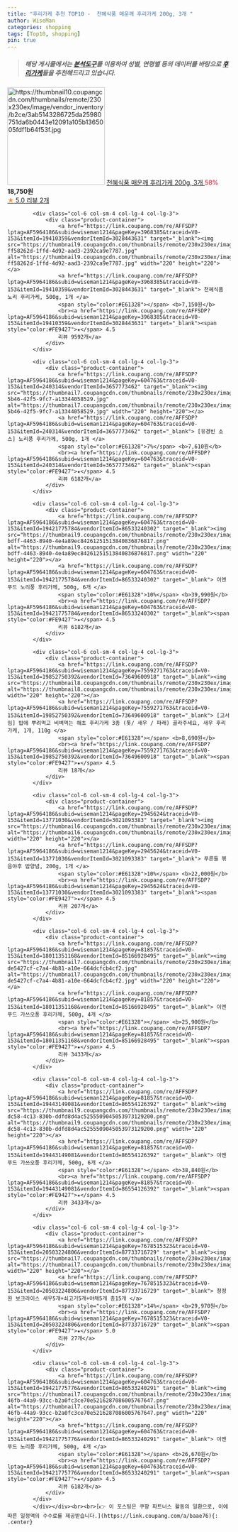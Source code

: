 ```yaml
---
title: "후리가케 추천 TOP10 -  천혜식품 매운깨 후리가케 200g, 3개 "
author: WiseMan
categories: shopping
tags: [Top10, shopping]
pin: true
---
```


> ##### 해당 게시물에서는 [**분석도구**](https://itemscout.io/)를 이용하여 **성별**, **연령별** 등의 데이터를 바탕으로 [**후리가케**](https://link.coupang.com/a/baae76)들을 추천해드리고 있습니다.
<div class="container"><div class="row">
            <div class="col-6 col-sm-4 col-lg-4 col-lg-3">
                <div class="product-container">
                    <a href="https://link.coupang.com/re/AFFSDP?lptag=AF5964186&subid=wiseman1214&pageKey=7672293098&traceid=V0-153&itemId=20470315176&vendorItemId=87585879138" target="_blank"><img src="https://thumbnail10.coupangcdn.com/thumbnails/remote/230x230ex/image/vendor_inventory/b2ce/3ab5143286725da25980751da6b0443e12091a105b1365005fdf1b64f53f.jpg" alt="https://thumbnail10.coupangcdn.com/thumbnails/remote/230x230ex/image/vendor_inventory/b2ce/3ab5143286725da25980751da6b0443e12091a105b1365005fdf1b64f53f.jpg" width="220" height="220"></a>
                    <a href="https://link.coupang.com/re/AFFSDP?lptag=AF5964186&subid=wiseman1214&pageKey=7672293098&traceid=V0-153&itemId=20470315176&vendorItemId=87585879138" target="_blank"> 천혜식품 매운깨 후리가케 200g, 3개 </a>
                    <span style="color:#E61328">58%</span> <b>18,750원</b>
                    <br><a href="https://link.coupang.com/re/AFFSDP?lptag=AF5964186&subid=wiseman1214&pageKey=7672293098&traceid=V0-153&itemId=20470315176&vendorItemId=87585879138" target="_blank"><span style="color:#FE9427">★</span> 5.0
                    리뷰 2개</a>
                </div>
            </div>
            
            <div class="col-6 col-sm-4 col-lg-4 col-lg-3">
                <div class="product-container">
                    <a href="https://link.coupang.com/re/AFFSDP?lptag=AF5964186&subid=wiseman1214&pageKey=3968385&traceid=V0-153&itemId=19410359&vendorItemId=3028443631" target="_blank"><img src="https://thumbnail9.coupangcdn.com/thumbnails/remote/230x230ex/image/retail/images/42858162087218-ff58262d-1ffd-4d92-aad3-2392ca9e7787.jpg" alt="https://thumbnail9.coupangcdn.com/thumbnails/remote/230x230ex/image/retail/images/42858162087218-ff58262d-1ffd-4d92-aad3-2392ca9e7787.jpg" width="220" height="220"></a>
                    <a href="https://link.coupang.com/re/AFFSDP?lptag=AF5964186&subid=wiseman1214&pageKey=3968385&traceid=V0-153&itemId=19410359&vendorItemId=3028443631" target="_blank"> 천혜식품 노리 후리가케, 500g, 1개 </a>
                    <span style="color:#E61328"></span> <b>7,150원</b>
                    <br><a href="https://link.coupang.com/re/AFFSDP?lptag=AF5964186&subid=wiseman1214&pageKey=3968385&traceid=V0-153&itemId=19410359&vendorItemId=3028443631" target="_blank"><span style="color:#FE9427">★</span> 4.5
                    리뷰 9592개</a>
                </div>
            </div>
            
            <div class="col-6 col-sm-4 col-lg-4 col-lg-3">
                <div class="product-container">
                    <a href="https://link.coupang.com/re/AFFSDP?lptag=AF5964186&subid=wiseman1214&pageKey=604763&traceid=V0-153&itemId=240314&vendorItemId=3657773462" target="_blank"><img src="https://thumbnail7.coupangcdn.com/thumbnails/remote/230x230ex/image/product/image/vendoritem/2016/04/15/3000173040/5133e1ca-5b46-42f5-9fc7-a13344058529.jpg" alt="https://thumbnail7.coupangcdn.com/thumbnails/remote/230x230ex/image/product/image/vendoritem/2016/04/15/3000173040/5133e1ca-5b46-42f5-9fc7-a13344058529.jpg" width="220" height="220"></a>
                    <a href="https://link.coupang.com/re/AFFSDP?lptag=AF5964186&subid=wiseman1214&pageKey=604763&traceid=V0-153&itemId=240314&vendorItemId=3657773462" target="_blank"> [유경빈 소스] 노리풍 후리가께, 500g, 1개 </a>
                    <span style="color:#E61328">7%</span> <b>7,610원</b>
                    <br><a href="https://link.coupang.com/re/AFFSDP?lptag=AF5964186&subid=wiseman1214&pageKey=604763&traceid=V0-153&itemId=240314&vendorItemId=3657773462" target="_blank"><span style="color:#FE9427">★</span> 4.5
                    리뷰 6182개</a>
                </div>
            </div>
            
            <div class="col-6 col-sm-4 col-lg-4 col-lg-3">
                <div class="product-container">
                    <a href="https://link.coupang.com/re/AFFSDP?lptag=AF5964186&subid=wiseman1214&pageKey=604763&traceid=V0-153&itemId=19421775784&vendorItemId=86533240302" target="_blank"><img src="https://thumbnail9.coupangcdn.com/thumbnails/remote/230x230ex/image/retail/images/eaf398d2-bdff-4463-8940-4e4a89ec84261251513840836876817.png" alt="https://thumbnail9.coupangcdn.com/thumbnails/remote/230x230ex/image/retail/images/eaf398d2-bdff-4463-8940-4e4a89ec84261251513840836876817.png" width="220" height="220"></a>
                    <a href="https://link.coupang.com/re/AFFSDP?lptag=AF5964186&subid=wiseman1214&pageKey=604763&traceid=V0-153&itemId=19421775784&vendorItemId=86533240302" target="_blank"> 이엔푸드 노리풍 후리가께, 500g, 6개 </a>
                    <span style="color:#E61328">10%</span> <b>39,990원</b>
                    <br><a href="https://link.coupang.com/re/AFFSDP?lptag=AF5964186&subid=wiseman1214&pageKey=604763&traceid=V0-153&itemId=19421775784&vendorItemId=86533240302" target="_blank"><span style="color:#FE9427">★</span> 4.5
                    리뷰 6182개</a>
                </div>
            </div>
            
            <div class="col-6 col-sm-4 col-lg-4 col-lg-3">
                <div class="product-container">
                    <a href="https://link.coupang.com/re/AFFSDP?lptag=AF5964186&subid=wiseman1214&pageKey=7559271763&traceid=V0-153&itemId=19852750392&vendorItemId=73649600918" target="_blank"><img src="https://thumbnail8.coupangcdn.com/thumbnails/remote/230x230ex/image/vendor_inventory/21b2/2d7a0067d6974c3dc7e2832d845a55a89edaf75e15bf91178f6381a299a8.jpg" alt="https://thumbnail8.coupangcdn.com/thumbnails/remote/230x230ex/image/vendor_inventory/21b2/2d7a0067d6974c3dc7e2832d845a55a89edaf75e15bf91178f6381a299a8.jpg" width="220" height="220"></a>
                    <a href="https://link.coupang.com/re/AFFSDP?lptag=AF5964186&subid=wiseman1214&pageKey=7559271763&traceid=V0-153&itemId=19852750392&vendorItemId=73649600918" target="_blank"> [고서임] 밥에 뿌려먹고 비벼먹는 해초 후리가케 3종 (톳/ 새우 / 파래) 골라주세요, 새우 후리가케, 1개, 110g </a>
                    <span style="color:#E61328"></span> <b>8,690원</b>
                    <br><a href="https://link.coupang.com/re/AFFSDP?lptag=AF5964186&subid=wiseman1214&pageKey=7559271763&traceid=V0-153&itemId=19852750392&vendorItemId=73649600918" target="_blank"><span style="color:#FE9427">★</span> 4.5
                    리뷰 18개</a>
                </div>
            </div>
            
            <div class="col-6 col-sm-4 col-lg-4 col-lg-3">
                <div class="product-container">
                    <a href="https://link.coupang.com/re/AFFSDP?lptag=AF5964186&subid=wiseman1214&pageKey=2945624&traceid=V0-153&itemId=13771030&vendorItemId=3021093383" target="_blank"><img src="https://thumbnail6.coupangcdn.com/thumbnails/remote/230x230ex/image/vendor_inventory/484c/4fa162b7a7e3d52148e18b9896798f4aeec6bcf1c7ccabba0825e0dbc0b3.jpg" alt="https://thumbnail6.coupangcdn.com/thumbnails/remote/230x230ex/image/vendor_inventory/484c/4fa162b7a7e3d52148e18b9896798f4aeec6bcf1c7ccabba0825e0dbc0b3.jpg" width="220" height="220"></a>
                    <a href="https://link.coupang.com/re/AFFSDP?lptag=AF5964186&subid=wiseman1214&pageKey=2945624&traceid=V0-153&itemId=13771030&vendorItemId=3021093383" target="_blank"> 푸른들 볶음야후 밥양념, 200g, 1개 </a>
                    <span style="color:#E61328">10%</span> <b>22,000원</b>
                    <br><a href="https://link.coupang.com/re/AFFSDP?lptag=AF5964186&subid=wiseman1214&pageKey=2945624&traceid=V0-153&itemId=13771030&vendorItemId=3021093383" target="_blank"><span style="color:#FE9427">★</span> 4.5
                    리뷰 207개</a>
                </div>
            </div>
            
            <div class="col-6 col-sm-4 col-lg-4 col-lg-3">
                <div class="product-container">
                    <a href="https://link.coupang.com/re/AFFSDP?lptag=AF5964186&subid=wiseman1214&pageKey=81857&traceid=V0-153&itemId=18011351168&vendorItemId=85166928495" target="_blank"><img src="https://thumbnail7.coupangcdn.com/thumbnails/remote/230x230ex/image/retail/images/304235951626546-de5427cf-c7a4-4b81-a10e-664dcfcb4cf2.jpg" alt="https://thumbnail7.coupangcdn.com/thumbnails/remote/230x230ex/image/retail/images/304235951626546-de5427cf-c7a4-4b81-a10e-664dcfcb4cf2.jpg" width="220" height="220"></a>
                    <a href="https://link.coupang.com/re/AFFSDP?lptag=AF5964186&subid=wiseman1214&pageKey=81857&traceid=V0-153&itemId=18011351168&vendorItemId=85166928495" target="_blank"> 이엔푸드 가쓰오풍 후리가께, 500g, 4개 </a>
                    <span style="color:#E61328"></span> <b>25,900원</b>
                    <br><a href="https://link.coupang.com/re/AFFSDP?lptag=AF5964186&subid=wiseman1214&pageKey=81857&traceid=V0-153&itemId=18011351168&vendorItemId=85166928495" target="_blank"><span style="color:#FE9427">★</span> 4.5
                    리뷰 3433개</a>
                </div>
            </div>
            
            <div class="col-6 col-sm-4 col-lg-4 col-lg-3">
                <div class="product-container">
                    <a href="https://link.coupang.com/re/AFFSDP?lptag=AF5964186&subid=wiseman1214&pageKey=81857&traceid=V0-153&itemId=19443149081&vendorItemId=86554126392" target="_blank"><img src="https://thumbnail9.coupangcdn.com/thumbnails/remote/230x230ex/image/retail/images/361ff01b-dc58-4c13-830b-ddfd8d4ac5255509045053973129200.png" alt="https://thumbnail9.coupangcdn.com/thumbnails/remote/230x230ex/image/retail/images/361ff01b-dc58-4c13-830b-ddfd8d4ac5255509045053973129200.png" width="220" height="220"></a>
                    <a href="https://link.coupang.com/re/AFFSDP?lptag=AF5964186&subid=wiseman1214&pageKey=81857&traceid=V0-153&itemId=19443149081&vendorItemId=86554126392" target="_blank"> 이엔푸드 가쓰오풍 후리가께, 500g, 6개 </a>
                    <span style="color:#E61328"></span> <b>38,840원</b>
                    <br><a href="https://link.coupang.com/re/AFFSDP?lptag=AF5964186&subid=wiseman1214&pageKey=81857&traceid=V0-153&itemId=19443149081&vendorItemId=86554126392" target="_blank"><span style="color:#FE9427">★</span> 4.5
                    리뷰 3433개</a>
                </div>
            </div>
            
            <div class="col-6 col-sm-4 col-lg-4 col-lg-3">
                <div class="product-container">
                    <a href="https://link.coupang.com/re/AFFSDP?lptag=AF5964186&subid=wiseman1214&pageKey=7678515323&traceid=V0-153&itemId=20503224806&vendorItemId=87733716729" target="_blank"><img src="https://thumbnail7.coupangcdn.com/thumbnails/remote/230x230ex/image/vendor_inventory/07f5/cbcf9e7093c5df846c8728a57cbbecb8e98d40e5b4768fc5896904f9c968.jpg" alt="https://thumbnail7.coupangcdn.com/thumbnails/remote/230x230ex/image/vendor_inventory/07f5/cbcf9e7093c5df846c8728a57cbbecb8e98d40e5b4768fc5896904f9c968.jpg" width="220" height="220"></a>
                    <a href="https://link.coupang.com/re/AFFSDP?lptag=AF5964186&subid=wiseman1214&pageKey=7678515323&traceid=V0-153&itemId=20503224806&vendorItemId=87733716729" target="_blank"> 청정원 보크라이스 새우5개+쇠고기5개+야채5개 총15개 </a>
                    <span style="color:#E61328">14%</span> <b>29,970원</b>
                    <br><a href="https://link.coupang.com/re/AFFSDP?lptag=AF5964186&subid=wiseman1214&pageKey=7678515323&traceid=V0-153&itemId=20503224806&vendorItemId=87733716729" target="_blank"><span style="color:#FE9427">★</span> 5.0
                    리뷰 27개</a>
                </div>
            </div>
            
            <div class="col-6 col-sm-4 col-lg-4 col-lg-3">
                <div class="product-container">
                    <a href="https://link.coupang.com/re/AFFSDP?lptag=AF5964186&subid=wiseman1214&pageKey=604763&traceid=V0-153&itemId=19421775776&vendorItemId=86533240291" target="_blank"><img src="https://thumbnail7.coupangcdn.com/thumbnails/remote/230x230ex/image/retail/images/f1a389ae-46fb-44a9-93cc-b2a0fc3ce70e5216287086005767647.png" alt="https://thumbnail7.coupangcdn.com/thumbnails/remote/230x230ex/image/retail/images/f1a389ae-46fb-44a9-93cc-b2a0fc3ce70e5216287086005767647.png" width="220" height="220"></a>
                    <a href="https://link.coupang.com/re/AFFSDP?lptag=AF5964186&subid=wiseman1214&pageKey=604763&traceid=V0-153&itemId=19421775776&vendorItemId=86533240291" target="_blank"> 이엔푸드 노리풍 후리가께, 500g, 4개 </a>
                    <span style="color:#E61328"></span> <b>26,670원</b>
                    <br><a href="https://link.coupang.com/re/AFFSDP?lptag=AF5964186&subid=wiseman1214&pageKey=604763&traceid=V0-153&itemId=19421775776&vendorItemId=86533240291" target="_blank"><span style="color:#FE9427">★</span> 4.5
                    리뷰 6182개</a>
                </div>
            </div>
            </div></div><br><br>[👉 이 포스팅은 쿠팡 파트너스 활동의 일환으로, 이에 따른 일정액의 수수료를 제공받습니다.](https://link.coupang.com/a/baae76){: .center}